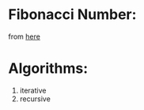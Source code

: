 # Fibonacci Number: 
from [here](https://modelingguru.nasa.gov/docs/DOC-2676)

# Algorithms:
1. iterative
2. recursive
